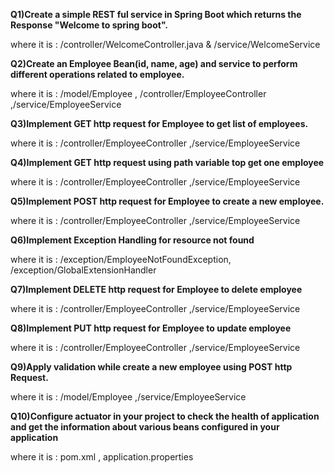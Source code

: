 **Q1)Create a simple REST ful service in Spring Boot which returns the Response "Welcome to spring boot".**

where it is : /controller/WelcomeController.java &  /service/WelcomeService

**Q2)Create an Employee Bean(id, name, age) and service to perform different operations related to employee.**

where it is : /model/Employee , /controller/EmployeeController ,/service/EmployeeService

**Q3)Implement GET http request for Employee to get list of employees.**

where it is : /controller/EmployeeController ,/service/EmployeeService

**Q4)Implement GET http request using path variable top get one employee**

where it is : /controller/EmployeeController ,/service/EmployeeService

**Q5)Implement POST http request for Employee to create a new employee.**

where it is : /controller/EmployeeController ,/service/EmployeeService

**Q6)Implement Exception Handling for resource not found**

where it is : /exception/EmployeeNotFoundException, /exception/GlobalExtensionHandler

**Q7)Implement DELETE http request for Employee to delete employee**

where it is : /controller/EmployeeController ,/service/EmployeeService

**Q8)Implement PUT http request for Employee to update employee**

where it is : /controller/EmployeeController ,/service/EmployeeService

**Q9)Apply validation while create a new employee using POST http Request.**

where it is : /model/Employee ,/service/EmployeeService

**Q10)Configure actuator in your project to check the health of application and get the information about various beans configured in your application**

where it is : pom.xml , application.properties
